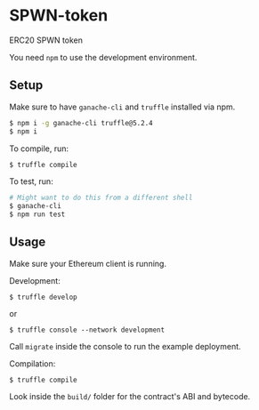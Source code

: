 # SPWN-token

ERC20 SPWN token

You need `npm` to use the development environment.

## Setup

Make sure to have `ganache-cli` and `truffle` installed via npm.

```bash
$ npm i -g ganache-cli truffle@5.2.4
$ npm i
```

To compile, run:

```bash
$ truffle compile
```

To test, run:

```bash
# Might want to do this from a different shell
$ ganache-cli
$ npm run test
```

## Usage
Make sure your Ethereum client is running. 


Development:

```
$ truffle develop
```

or

```
$ truffle console --network development
```

Call `migrate` inside the console to run the example deployment.

Compilation:

```
$ truffle compile
```

Look inside the `build/` folder for the contract's ABI and bytecode.
